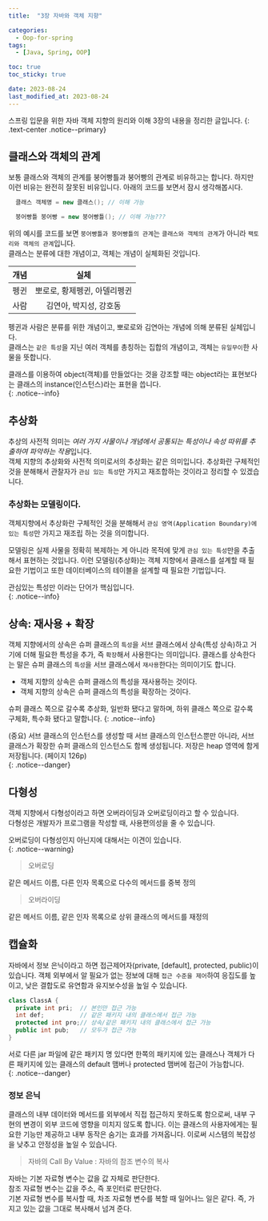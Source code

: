 ```yaml
---
title:  "3장 자바와 객체 지향"

categories:
  - Oop-for-spring
tags:
  - [Java, Spring, OOP]

toc: true
toc_sticky: true

date: 2023-08-24
last_modified_at: 2023-08-24
---
```


스프링 입문을 위한 자바 객체 지향의 원리와 이해 3장의 내용을 정리한 글입니다.
{: .text-center .notice--primary}

## 클래스와 객체의 관계

보통 클래스와 객체의 관계를 붕어빵틀과 붕어빵의 관계로 비유하고는 합니다. 하지만 이런 비유는 완전히 잘못된 비유입니다. 아래의 코드를 보면서 잠시 생각해봅시다.

```java
  클래스 객체명 = new 클래스(); // 이해 가능

  붕어빵틀 붕어빵 = new 붕어빵틀(); // 이해 가능???
```

위의 예시를 코드를 보면 `붕어빵틀과 붕어빵틀의 관계`는 `클래스와 객체의 관계`가 아니라 `팩토리와 객체의 관계`입니다.  
클래스는 분류에 대한 개념이고, 객체는 개념이 실체화된 것입니다.  

|개념|실체|
|:--:|:--:|
|펭귄|뽀로로, 황제펭귄, 아델리펭귄|
|사람|김연아, 박지성, 강호동|

펭귄과 사람은 분류를 위한 개념이고, 뽀로로와 김연아는 개념에 의해 분류된 실체입니다.  
클래스는 `같은 특성`을 지닌 여러 객체를 총칭하는 집합의 개념이고, 객체는 `유일무이`한 사물을 뜻합니다.

클래스를 이용하여 object(객체)를 만들었다는 것을 강조할 때는 object라는 표현보다는 클래스의 instance(인스턴스)라는 표현을 씁니다.  
{: .notice--info}

## 추상화

추상의 사전적 의미는 *여러 가지 사물이나 개념에서 공통되는 특성이나 속성 따위를 추출하여 파악하는 작용*입니다.  
객체 지향의 추상화와 사전적 의미로서의 추상화는 같은 의미입니다.
추상화란 구체적인 것을 분해해서 관찰자가 `관심 있는 특성`만 가지고 재조합하는 것이라고 정리할 수 있겠습니다.

### 추상화는 모델링이다.

객체지향에서 추상화란 구체적인 것을 분해해서 `관심 영역(Application Boundary)에 있는 특성`만 가지고 재조립 하는 것을 의미합니다.  

모델링은 실제 사물을 정확히 복제하는 게 아니라 목적에 맞게 `관심 있는 특성`만을 추출해서 표현하는 것입니다. 이런 모델링(추상화)는 객체 지향에서 클래스를 설계할 때 필요한 기법이고 또한 데이터베이스의 테이블을 설계할 때 필요한 기법입니다.

관심있는 특성만 이라는 단어가 핵심입니다.  
{: .notice--info}

## 상속: 재사용 + 확장

객체 지향에서의 상속은 슈퍼 클래스의 `특성`을 서브 클래스에서 상속(특성 상속)하고 거기에 더해 필요한 특성을 추가, 즉 `확장`해서 사용한다는 의미입니다. 클래스를 상속한다는 말은 슈퍼 클래스의 `특성`을 서브 클래스에서 `재사용`한다는 의미이기도 합니다.

- 객체 지향의 상속은 슈퍼 클래스의 특성을 재사용하는 것이다.
- 객체 지향의 상속은 슈퍼 클래스의 특성을 확장하는 것이다.

슈퍼 클래스 쪽으로 갈수록 추상화, 일반화 됐다고 말하며, 하위 클래스 쪽으로 갈수록 구체화, 특수화 됐다고 말합니다.
{: .notice--info}

(중요) 서브 클래스의 인스턴스를 생성할 때 서브 클래스의 인스턴스뿐만 아니라, 서브 클래스가 확장한 슈퍼 클래스의 인스턴스도 함께 생성됩니다. 저장은 heap 영역에 함게 저장됩니다. (페이지 126p)  
{: .notice--danger}

## 다형성

객체 지향에서 다형성이라고 하면 오버라이딩과 오버로딩이라고 할 수 있습니다.  
다형성은 개발자가 프로그램을 작성할 때, 사용편의성을 줄 수 있습니다.

오버로딩이 다형성인지 아닌지에 대해서는 이견이 있습니다.  
{: .notice--warning}

> 오버로딩

같은 메서드 이름, 다른 인자 목록으로 다수의 메서드를 중복 정의

> 오버라이딩

같은 메서드 이름, 같은 인자 목록으로 상위 클래스의 메서드를 재정의

## 캡슐화

자바에서 정보 은닉이라고 하면 접근제어자(private, [default], protected, public)이 있습니다. 객체 외부에서 알 필요가 없는 정보에 대해 `접근 수준을 제어`하여 응집도를 높이고, 낮은 결합도로 유연함과 유지보수성을 높일 수 있습니다.

```java
class ClassA {
  private int pri;  // 본인만 접근 가능
  int def;          // 같은 패키지 내의 클래스에서 접근 가능
  protected int pro;// 상속/같은 패키지 내의 클래스에서 접근 가능
  public int pub;   // 모두가 접근 가능
}
```

서로 다른 jar 파일에 같은 패키지 명 있다면 한쪽의 패키지에 있는 클래스나 객체가 다른 패키지에 있는 클래스의 default 맴버나 protected 맴버에 접근이 가능합니다.  
{: .notice--danger}

### 정보 은닉

클래스의 내부 데이터와 메서드를 외부에서 직접 접근하지 못하도록 함으로써, 내부 구현의 변경이 외부 코드에 영향을 미치지 않도록 합니다. 이는 클래스의 사용자에게는 필요한 기능만 제공하고 내부 동작은 숨기는 효과를 가져옵니다. 이로써 시스템의 복잡성을 낮추고 안정성을 높일 수 있습니다.

> 자바의 Call By Value : 자바의 참조 변수의 복사

자바는 기본 자료형 변수는 값을 값 자체로 판단한다.  
참조 자료형 변수는 값을 주소, 즉 포인터로 판단한다.  
기본 자료형 변수를 복사할 때, 차조 자료형 변수를 복할 때 일어나느 일은 같다. 즉, 가지고 있는 값을 그대로 복사해서 넘겨 준다.
